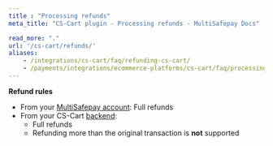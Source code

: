 ```yaml
---
title : "Processing refunds"
meta_title: "CS-Cart plugin - Processing refunds - MultiSafepay Docs"

read_more: "."
url: '/cs-cart/refunds/'
aliases: 
    - /integrations/cs-cart/faq/refunding-cs-cart/
    - /payments/integrations/ecommerce-platforms/cs-cart/faq/processing-refunds/
---
```


**Refund rules**  

- From your [MultiSafepay account](/refunds/full-partial/): Full refunds
- From your CS-Cart [backend](/glossaries/multisafepay-glossary/#backend):  
    - Full refunds
    - Refunding more than the original transaction is **not** supported


